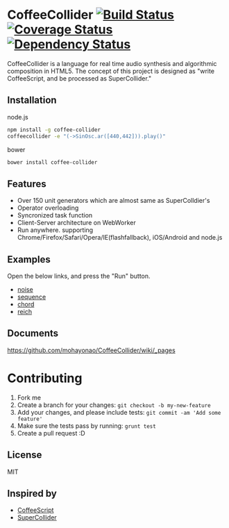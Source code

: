 # CoffeeCollider [![Build Status](https://travis-ci.org/mohayonao/CoffeeCollider.png?branch=master)](https://travis-ci.org/mohayonao/CoffeeCollider) [![Coverage Status](https://coveralls.io/repos/mohayonao/CoffeeCollider/badge.png?branch=master)](https://coveralls.io/r/mohayonao/CoffeeCollider?branch=master) [![Dependency Status](https://david-dm.org/mohayonao/CoffeeCollider.png)](https://david-dm.org/mohayonao/CoffeeCollider)

CoffeeCollider is a language for real time audio synthesis and algorithmic composition in HTML5. The concept of this project is designed as "write CoffeeScript, and be processed as SuperCollider."

## Installation
node.js
```sh
npm install -g coffee-collider
coffeecollider -e "(->SinOsc.ar([440,442])).play()"
```

bower
```sh
bower install coffee-collider
```

## Features
- Over 150 unit generators which are almost same as SuperColldier's
- Operator overloading
- Syncronized task function
- Client-Server architecture on WebWorker
- Run anywhere. supporting Chrome/Firefox/Safari/Opera/IE(flashfallback), iOS/Android and node.js

## Examples
Open the below links, and press the "Run" button.

- [noise](http://mohayonao.github.io/CoffeeCollider/#noise.coffee)
- [sequence](http://mohayonao.github.io/CoffeeCollider/#sequence.coffee)
- [chord](http://mohayonao.github.io/CoffeeCollider/#chord.coffee)
- [reich](http://mohayonao.github.io/CoffeeCollider/#reich.coffee)

## Documents

https://github.com/mohayonao/CoffeeCollider/wiki/_pages

# Contributing

1. Fork me
2. Create a branch for your changes: `git checkout -b my-new-feature`
3. Add your changes, and please include tests: `git commit -am 'Add some feature'`
4. Make sure the tests pass by running: `grunt test`
5. Create a pull request :D

## License
MIT

## Inspired by
- [CoffeeScript](http://coffeescript.org/)
- [SuperCollider](http://supercollider.sourceforge.net/)

